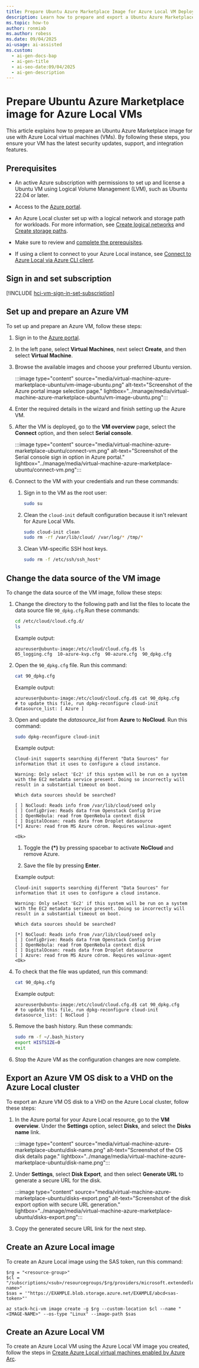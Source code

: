 ```yaml
---
title: Prepare Ubuntu Azure Marketplace Image for Azure Local VM Deployment
description: Learn how to prepare and export a Ubuntu Azure Marketplace VM image for use with Azure Local clusters.
ms.topic: how-to
author: ronmiab
ms.author: robess
ms.date: 09/04/2025
ai-usage: ai-assisted
ms.custom:
  - ai-gen-docs-bap
  - ai-gen-title
  - ai-seo-date:09/04/2025
  - ai-gen-description
---
```


# Prepare Ubuntu Azure Marketplace image for Azure Local VMs

This article explains how to prepare an Ubuntu Azure Marketplace image for use with Azure Local virtual machines (VMs). By following these steps, you ensure your VM has the latest security updates, support, and integration features.

## Prerequisites

- An active Azure subscription with permissions to set up and license a Ubuntu VM using Logical Volume Management (LVM), such as Ubuntu 22.04 or later.

- Access to the [Azure portal](https://portal.azure.com).

- An Azure Local cluster set up with a logical network and storage path for workloads. For more information, see [Create logical networks](../manage/create-logical-networks.md) and [Create storage paths](../manage/create-storage-path.md).

- Make sure to review and [complete the prerequisites](../manage/azure-arc-vm-management-prerequisites.md).

- If using a client to connect to your Azure Local instance, see [Connect to Azure Local via Azure CLI client](../manage/azure-arc-vm-management-prerequisites.md#azure-command-line-interface-cli-requirements).

## Sign in and set subscription

[!INCLUDE [hci-vm-sign-in-set-subscription](../includes/hci-vm-sign-in-set-subscription.md)]

## Set up and prepare an Azure VM

To set up and prepare an Azure VM, follow these steps:

1. Sign in to the [Azure portal](https://portal.azure.com).

1. In the left pane, select **Virtual Machines**, next select **Create**, and then select **Virtual Machine**.

1. Browse the available images and choose your preferred Ubuntu version.

   :::image type="content" source="media/virtual-machine-azure-marketplace-ubuntu/vm-image-ubuntu.png" alt-text="Screenshot of the Azure portal image selection page." lightbox="../manage/media/virtual-machine-azure-marketplace-ubuntu/vm-image-ubuntu.png":::

1. Enter the required details in the wizard and finish setting up the Azure VM.

1. After the VM is deployed, go to the **VM overview** page, select the **Connect** option, and then select **Serial console**.

   :::image type="content" source="media/virtual-machine-azure-marketplace-ubuntu/connect-vm.png" alt-text="Screenshot of the Serial console sign in option in Azure portal." lightbox="../manage/media/virtual-machine-azure-marketplace-ubuntu/connect-vm.png":::

1. Connect to the VM with your credentials and run these commands:

   1. Sign in to the VM as the root user:

        ```bash
        sudo su
        ```

   1. Clean the `cloud-init` default configuration because it isn't relevant for Azure Local VMs.

        ```bash
        sudo cloud-init clean
        sudo rm -rf /var/lib/cloud/ /var/log/* /tmp/*
        ```

   1. Clean VM-specific SSH host keys.

        ```bash
        sudo rm -f /etc/ssh/ssh_host*
        ```

## Change the data source of the VM image

To change the data source of the VM image, follow these steps:

1. Change the directory to the following path and list the files to locate the data source file `90_dpkg.cfg`.Run these commands:

     ```bash
     cd /etc/cloud/cloud.cfg.d/
     ls
     ```

     Example output:

     ```console
     azureuser@ubuntu-image:/etc/cloud/cloud.cfg.d$ ls
     05_logging.cfg  10-azure-kvp.cfg  90-azure.cfg  90_dpkg.cfg
     ```

1. Open the `90_dpkg.cfg` file. Run this command:

     ```bash
     cat 90_dpkg.cfg
     ```

     Example output:

     ```console
     azureuser@ubuntu-image:/etc/cloud/cloud.cfg.d$ cat 90_dpkg.cfg
     # to update this file, run dpkg-reconfigure cloud-init
     datasource_list: [ Azure ]
     ```

1. Open and update the *datasource_list* from **Azure** to **NoCloud**. Run this command:

     ```bash
     sudo dpkg-reconfigure cloud-init
     ```

     Example output:

     ```console
     Cloud-init supports searching different "Data Sources" for information that it uses to configure a cloud instance.

     Warning: Only select 'Ec2' if this system will be run on a system with the EC2 metadata service present. Doing so incorrectly will result in a substantial timeout on boot.

     Which data sources should be searched?

     [ ] NoCloud: Reads info from /var/lib/cloud/seed only  
     [ ] ConfigDrive: Reads data from Openstack Config Drive  
     [ ] OpenNebula: read from OpenNebula context disk  
     [ ] DigitalOcean: reads data from Droplet datasource  
     [*] Azure: read from MS Azure cdrom. Requires walinux-agent

     <Ok>
     ```

     1. Toggle the **(*)** by pressing spacebar to activate **NoCloud** and remove Azure.

     1. Save the file by pressing **Enter**.

     Example output:

     ```console
     Cloud-init supports searching different "Data Sources" for information that it uses to configure a cloud instance.

     Warning: Only select 'Ec2' if this system will be run on a system with the EC2 metadata service present. Doing so incorrectly will result in a substantial timeout on boot.

     Which data sources should be searched?

     [*] NoCloud: Reads info from /var/lib/cloud/seed only  
     [ ] ConfigDrive: Reads data from Openstack Config Drive  
     [ ] OpenNebula: read from OpenNebula context disk  
     [ ] DigitalOcean: reads data from Droplet datasource  
     [ ] Azure: read from MS Azure cdrom. Requires walinux-agent
     <Ok>
     ```

1. To check that the file was updated, run this command:

     ```bash
     cat 90_dpkg.cfg
     ```

     Example output:

     ```console
     azureuser@ubuntu-image:/etc/cloud/cloud.cfg.d$ cat 90_dpkg.cfg
     # to update this file, run dpkg-reconfigure cloud-init
     datasource_list: [ NoCloud ]
     ```

1. Remove the bash history. Run these commands:

     ```bash
     sudo rm -f ~/.bash_history
     export HISTSIZE=0
     exit
     ```

1. Stop the Azure VM as the configuration changes are now complete.

## Export an Azure VM OS disk to a VHD on the Azure Local cluster

To export an Azure VM OS disk to a VHD on the Azure Local cluster, follow these steps:

1. In the Azure portal for your Azure Local resource, go to the **VM overview**. Under the **Settings** option, select **Disks**, and select the **Disks name** link.

   :::image type="content" source="media/virtual-machine-azure-marketplace-ubuntu/disk-name.png" alt-text="Screenshot of the OS disk details page." lightbox="../manage/media/virtual-machine-azure-marketplace-ubuntu/disk-name.png":::

1. Under **Settings**, select **Disk Export**, and then select **Generate URL** to generate a secure URL for the disk.

   :::image type="content" source="media/virtual-machine-azure-marketplace-ubuntu/disks-export.png" alt-text="Screenshot of the disk export option with secure URL generation." lightbox="../manage/media/virtual-machine-azure-marketplace-ubuntu/disks-export.png":::

1. Copy the generated secure URL link for the next step.

## Create an Azure Local image

To create an Azure Local image using the SAS token, run this command:

```azurecli
$rg = "<resource-group>"
$cl = "/subscriptions/<sub>/resourcegroups/$rg/providers/microsoft.extendedlocation/customlocations/<customlocation-name>"
$sas = '"https://EXAMPLE.blob.storage.azure.net/EXAMPLE/abcd<sas-token>"'

az stack-hci-vm image create -g $rg --custom-location $cl --name "<IMAGE-NAME>" --os-type "Linux" --image-path $sas
```

## Create an Azure Local VM

To create an Azure Local VM using the Azure Local VM image you created, follow the steps in [Create Azure Local virtual machines enabled by Azure Arc](../manage/create-arc-virtual-machines.md).
